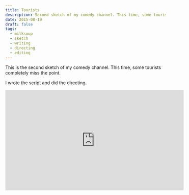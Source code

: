 ```yaml
---
title: Tourists
description: Second sketch of my comedy channel. This time, some tourists completely miss the point.
date: 2015-08-19
draft: false
tags:
  - milksoup
  - sketch
  - writing
  - directing
  - editing
---
```


This is the second sketch of my comedy channel. This time, some tourists completely miss the point.

I wrote the script and did the directing.

<iframe width="560" height="315" src="https://www.youtube.com/embed/3o4uht1aLjw?si=X5ibEbGAkvvsYfLB" title="YouTube video player" frameborder="0" allow="accelerometer; autoplay; clipboard-write; encrypted-media; gyroscope; picture-in-picture; web-share" allowfullscreen></iframe>
